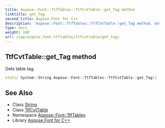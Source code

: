 ```yaml
---
title: Aspose::Font::TtfTables::TtfCvtTable::get_Tag method
linktitle: get_Tag
second_title: Aspose.Font for C++
description: 'Aspose::Font::TtfTables::TtfCvtTable::get_Tag method. Gets table tag in C++.'
type: docs
weight: 100
url: /cpp/aspose.font.ttftables/ttfcvttable/get_tag/
---
```

## TtfCvtTable::get_Tag method


Gets table tag.

```cpp
static System::String Aspose::Font::TtfTables::TtfCvtTable::get_Tag()
```

## See Also

* Class [String](../../../system/string/)
* Class [TtfCvtTable](../)
* Namespace [Aspose::Font::TtfTables](../../)
* Library [Aspose.Font for C++](../../../)
